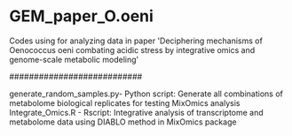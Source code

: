 # GEM_paper_O.oeni
Codes using for analyzing data in paper 'Deciphering mechanisms of Oenococcus oeni combating acidic stress by integrative omics and genome-scale metabolic modeling'

###########################

generate_random_samples.py- Python script: Generate all combinations of metabolome biological replicates for testing MixOmics analysis
Integrate_Omics.R - Rscript: Integrative analysis of transcriptome and metabolome data using DIABLO method in MixOmics package
